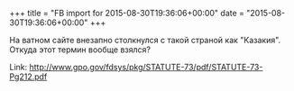 +++
title = "FB import for 2015-08-30T19:36:06+00:00"
date = "2015-08-30T19:36:06+00:00"
+++

На ватном сайте внезапно столкнулся с такой страной как "Казакия". Откуда этот термин вообще взялся? 


Link: http://www.gpo.gov/fdsys/pkg/STATUTE-73/pdf/STATUTE-73-Pg212.pdf
